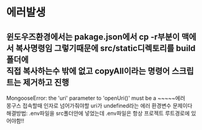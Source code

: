 에러발생
====================
윈도우즈환경에서는 pakage.json에서 cp -r부분이 맥에서 복사명령임 그렇기때문에 src/static디렉토리를 build폴더에<br/>
직접 복사하는수 밖에 없고 copyAll이라는 명령어 스크립트는 제거하고 진행<br/>
------------------------
MongooseError: the 'uri' parameter to 'openUri()' must be a ~~~~~에러<br/>
몽구스 접속할때 인자로 넘어가줘야할 uri가 undefined라는 에러 환경변수 문제이다<br/>
해결방법: .env파일을 src폴더안에 넣었는데 .env파일은 항상 프로젝트 루트경로에 있어야함!!